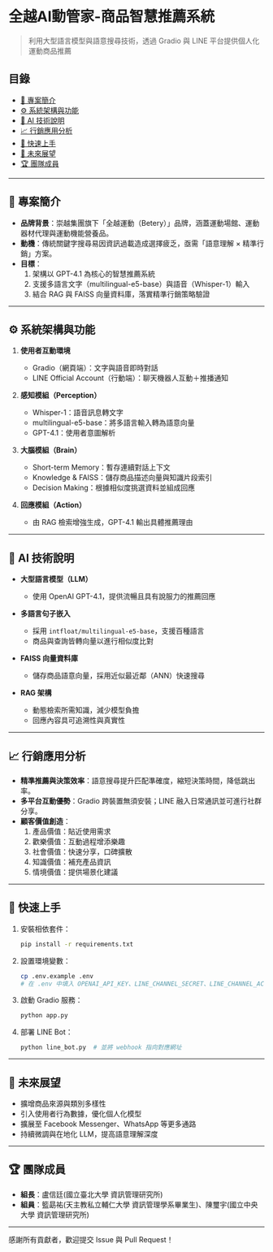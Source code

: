 # 全越AI動管家-商品智慧推薦系統

> 利用大型語言模型與語意搜尋技術，透過 Gradio 與 LINE 平台提供個人化運動商品推薦

## 目錄

- [📌 專案簡介](#專案簡介)
- [⚙️ 系統架構與功能](#系統架構與功能)
- [🤖 AI 技術說明](#ai-技術說明)
- [📈 行銷應用分析](#行銷應用分析)
- [🚀 快速上手](#快速上手)
- [🔮 未來展望](#未來展望)
- [🏆 團隊成員](#團隊成員)

---

## 📌 專案簡介

- **品牌背景**：崇越集團旗下「全越運動（Betery）」品牌，涵蓋運動場館、運動器材代理與運動機能營養品。
- **動機**：傳統關鍵字搜尋易因資訊過載造成選擇疲乏，亟需「語意理解 × 精準行銷」方案。
- **目標**：
  1. 架構以 GPT-4.1 為核心的智慧推薦系統
  2. 支援多語言文字（multilingual-e5-base）與語音（Whisper-1）輸入
  3. 結合 RAG 與 FAISS 向量資料庫，落實精準行銷策略驗證

---

## ⚙️ 系統架構與功能

1. **使用者互動環境**
   - Gradio（網頁端）：文字與語音即時對話
   - LINE Official Account（行動端）：聊天機器人互動＋推播通知

2. **感知模組（Perception）**
   - Whisper-1：語音訊息轉文字
   - multilingual-e5-base：將多語言輸入轉為語意向量
   - GPT-4.1：使用者意圖解析

3. **大腦模組（Brain）**
   - Short-term Memory：暫存連續對話上下文
   - Knowledge & FAISS：儲存商品描述向量與知識片段索引
   - Decision Making：根據相似度挑選資料並組成回應

4. **回應模組（Action）**
   - 由 RAG 檢索增強生成，GPT-4.1 輸出具體推薦理由

---

## 🤖 AI 技術說明

- **大型語言模型（LLM）**
  - 使用 OpenAI GPT-4.1，提供流暢且具有說服力的推薦回應

- **多語言句子嵌入**
  - 採用 `intfloat/multilingual-e5-base`，支援百種語言
  - 商品與查詢皆轉向量以進行相似度比對

- **FAISS 向量資料庫**
  - 儲存商品語意向量，採用近似最近鄰（ANN）快速搜尋

- **RAG 架構**
  - 動態檢索所需知識，減少模型負擔
  - 回應內容具可追溯性與真實性

---

## 📈 行銷應用分析

- **精準推薦與決策效率**：語意搜尋提升匹配準確度，縮短決策時間，降低跳出率。
- **多平台互動優勢**：Gradio 跨裝置無須安裝；LINE 融入日常通訊並可進行社群分享。
- **顧客價值創造**：
  1. 產品價值：貼近使用需求
  2. 歡樂價值：互動過程增添樂趣
  3. 社會價值：快速分享，口碑擴散
  4. 知識價值：補充產品資訊
  5. 情境價值：提供場景化建議

---


## 🚀 快速上手

1. 安裝相依套件：
   ```bash
   pip install -r requirements.txt
   ```
2. 設置環境變數：
   ```bash
   cp .env.example .env
   # 在 .env 中填入 OPENAI_API_KEY、LINE_CHANNEL_SECRET、LINE_CHANNEL_ACCESS_TOKEN
   ```
3. 啟動 Gradio 服務：
   ```bash
   python app.py
   ```
4. 部署 LINE Bot：
   ```bash
   python line_bot.py  # 並將 webhook 指向對應網址
   ```

---

## 🔮 未來展望

- 擴增商品來源與類別多樣性
- 引入使用者行為數據，優化個人化模型
- 擴展至 Facebook Messenger、WhatsApp 等更多通路
- 持續微調與在地化 LLM，提高語意理解深度

---

## 🏆 團隊成員

- **組長**：盧信廷(國立臺北大學 資訊管理研究所)
- **組員**：籃勗祐(天主教私立輔仁大學 資訊管理學系畢業生)、陳璽宇(國立中央大學 資訊管理研究所)

---

感謝所有貢獻者，歡迎提交 Issue 與 Pull Request！

